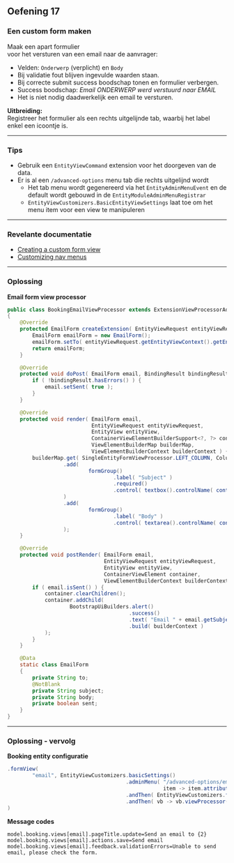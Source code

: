## Oefening 17
### Een custom form maken

Maak een apart formulier  
voor het versturen van een email naar de aanvrager:
* Velden: `Onderwerp` (verplicht) en `Body`
* Bij validatie fout blijven ingevulde waarden staan.
* Bij correcte submit success boodschap tonen en formulier verbergen.
* Success boodschap: _Email ONDERWERP werd verstuurd naar EMAIL_
* Het is niet nodig daadwerkelijk een email te versturen.

**Uitbreiding:**  
Registreer het formulier als een rechts uitgelijnde tab, waarbij het label enkel een icoontje is.

----

### Tips

* Gebruik een `EntityViewCommand` extension voor het doorgeven van de data.
* Er is al een `/advanced-options` menu tab die rechts uitgelijnd wordt
  * Het tab menu wordt gegenereerd via het `EntityAdminMenuEvent` en de default wordt gebouwd in de `EntityModuleAdminMenuRegistrar`
  * `EntityViewCustomizers.BasicEntityViewSettings` laat toe om het menu item voor een view te manipuleren
----

### Revelante documentatie

* [Creating a custom form view](https://across-docs.foreach.be/across-site/preview/entity-module/3.2.0/guides/form-view/creating-an-extension-form.html)
* [Customizing nav menus](https://across-docs.foreach.be/across-site/preview/bootstrap-ui-module/2.1.0/components/navs.html#_default_menu_conversion_behaviour)

----

### Oplossing

**Email form view processor**
```java
public class BookingEmailViewProcessor extends ExtensionViewProcessorAdapter<BookingEmailViewProcessor.EmailForm>
{
	@Override
	protected EmailForm createExtension( EntityViewRequest entityViewRequest, EntityViewCommand command, WebDataBinder dataBinder ) {
		EmailForm emailForm = new EmailForm();
		emailForm.setTo( entityViewRequest.getEntityViewContext().getEntity( Booking.class ).getEmail() );
		return emailForm;
	}

	@Override
	protected void doPost( EmailForm email, BindingResult bindingResult, EntityView entityView, EntityViewRequest entityViewRequest ) {
		if ( !bindingResult.hasErrors() ) {
			email.setSent( true );
		}
	}

	@Override
	protected void render( EmailForm email,
	                       EntityViewRequest entityViewRequest,
	                       EntityView entityView,
	                       ContainerViewElementBuilderSupport<?, ?> containerBuilder,
	                       ViewElementBuilderMap builderMap,
	                       ViewElementBuilderContext builderContext ) {
		builderMap.get( SingleEntityFormViewProcessor.LEFT_COLUMN, ColumnViewElementBuilder.class )
		          .add(
				          formGroup()
						          .label( "Subject" )
						          .required()
						          .control( textbox().controlName( controlPrefix() + ".subject" ).text( email.getSubject() ) )
		          )
		          .add(
				          formGroup()
						          .label( "Body" )
						          .control( textarea().controlName( controlPrefix() + ".body" ).text( email.getBody() ) )
		          );
	}

	@Override
	protected void postRender( EmailForm email,
	                           EntityViewRequest entityViewRequest,
	                           EntityView entityView,
	                           ContainerViewElement container,
	                           ViewElementBuilderContext builderContext ) {
		if ( email.isSent() ) {
			container.clearChildren();
			container.addChild(
					BootstrapUiBuilders.alert()
					                   .success()
					                   .text( "Email " + email.getSubject() + " has been sent to " + email.getTo() + "." )
					                   .build( builderContext )
			);
		}
	}

	@Data
	static class EmailForm
	{
		private String to;
		@NotBlank
		private String subject;
		private String body;
		private boolean sent;
	}
}
```

----

### Oplossing - vervolg

**Booking entity configuratie**
```java
.formView(
        "email", EntityViewCustomizers.basicSettings()
                                      .adminMenu( "/advanced-options/email",
                                                  item -> item.attribute( NavComponentBuilder.ATTR_ICON, new GlyphIcon( GlyphIcon.ENVELOPE ) ) )
                                      .andThen( EntityViewCustomizers.formSettings().forExtension( true ) )
                                      .andThen( vb -> vb.viewProcessor( new BookingEmailViewProcessor() ) )
)
```

**Message codes**
```properties
model.booking.views[email].pageTitle.update=Send an email to {2}
model.booking.views[email].actions.save=Send email
model.booking.views[email].feedback.validationErrors=Unable to send email, please check the form.
```